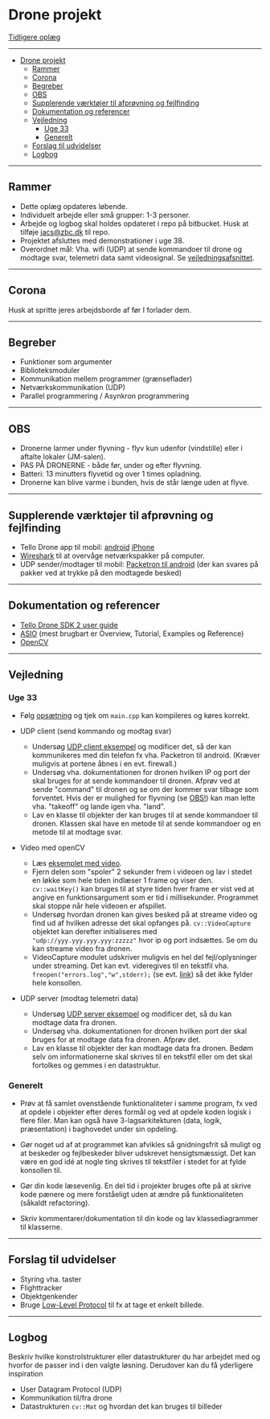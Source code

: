 # Drone projekt

[Tidligere oplæg](https://bitbucket.org/zbc_slagelse_htx/workspace/projects/B18)

---

- [Drone projekt](#drone-projekt)
    - [Rammer](#rammer)
    - [Corona](#corona)
    - [Begreber](#begreber)
    - [OBS](#obs)
    - [Supplerende værktøjer til afprøvning og fejlfinding](#supplerende-værktøjer-til-afprøvning-og-fejlfinding)
    - [Dokumentation og referencer](#dokumentation-og-referencer)
    - [Vejledning](#vejledning)
        - [Uge 33](#uge-33)
        - [Generelt](#generelt)
    - [Forslag til udvidelser](#forslag-til-udvidelser)
    - [Logbog](#logbog)

---

## Rammer

- Dette oplæg opdateres løbende.
- Individuelt arbejde eller små grupper: 1-3 personer.
- Arbejde og logbog skal holdes opdateret i repo på bitbucket. Husk at tilføje jacs@zbc.dk til repo.
- Projektet afsluttes med demonstrationer i uge 38.
- Overordnet mål: Vha. wifi (UDP) at sende kommandoer til drone og modtage svar, telemetri data samt videosignal. Se [vejledningsafsnittet](#vejledning).

---

## Corona

Husk at spritte jeres arbejdsborde af før I forlader dem.

---

## Begreber

- Funktioner som argumenter
- Biblioteksmoduler
- Kommunikation mellem programmer (grænseflader)
- Netværkskommunikation (UDP)
- Parallel programmering / Asynkron programmering

---

## OBS

- Dronerne larmer under flyvning - flyv kun udenfor (vindstille) eller i aftalte lokaler (JM-salen).
- PAS PÅ DRONERNE - både før, under og efter flyvning.
- Batteri: 13 minutters flyvetid og over 1 times opladning.
- Dronerne kan blive varme i bunden, hvis de står længe uden at flyve.

---

## Supplerende værktøjer til afprøvning og fejlfinding

- Tello Drone app til mobil: [android](https://play.google.com/store/apps/details?id=com.ryzerobotics.tello&hl=en) [iPhone](https://apps.apple.com/us/app/tello/id1330559633)
- [Wireshark](https://www.wireshark.org/download.html) til at overvåge netværkspakker på computer.
- UDP sender/modtager til mobil: [Packetron til android](https://play.google.com/store/apps/details?id=com.tetron.packetron&hl=en) (der kan svares på pakker ved at trykke på den modtagede besked)

---

## Dokumentation og referencer

- [Tello Drone SDK 2 user guide](https://www.ryzerobotics.com/tello-edu/downloads)
- [ASIO](https://think-async.com/Asio/asio-1.16.1/doc/) (mest brugbart er Overview, Tutorial, Examples og Reference)
- [OpenCV](https://docs.opencv.org/4.3.0/)

---

## Vejledning

### Uge 33

- Følg [opsætning](https://bitbucket.org/zbc_slagelse_htx/12-tello-drone/wiki/Home) og tjek om `main.cpp` kan kompileres og køres korrekt.

- UDP client (send kommando og modtag svar)
    - Undersøg [UDP client eksempel](eksempler/UDP_client.cpp) og modificer det, så der kan kommunikeres med din telefon fx vha. Packetron til android. (Kræver muligvis at portene åbnes i en evt. firewall.)
    - Undersøg vha. dokumentationen for dronen hvilken IP og port der skal bruges for at sende kommandoer til dronen. Afprøv ved at sende "command" til dronen og se om der kommer svar tilbage som forventet. Hvis der er mulighed for flyvning (se [OBS!](#obs)) kan man lette vha. "takeoff" og lande igen vha. "land".
    - Lav en klasse til objekter der kan bruges til at sende kommandoer til dronen. Klassen skal have en metode til at sende kommandoer og en metode til at modtage svar.

- Video med openCV
    - Læs [eksemplet med video](eksempler/local_video.cpp).
    - Fjern delen som "spoler" 2 sekunder frem i videoen og lav i stedet en løkke som hele tiden indlæser 1 frame og viser den. `cv::waitKey()` kan bruges til at styre tiden hver frame er vist ved at angive en funktionsargument som er tid i millisekunder. Programmet skal stoppe når hele videoen er afspillet.
    - Undersøg hvordan dronen kan gives besked på at streame video og find ud af hvilken adresse det skal opfanges på. `cv::VideoCapture` objektet kan derefter initialiseres med `"udp://yyy.yyy.yyy.yyy:zzzzz"` hvor ip og port indsættes. Se om du kan streame video fra dronen.
    - VideoCapture modulet udskriver muligvis en hel del fejl/oplysninger under streaming. Det kan evt. videregives til en tekstfil vha. `freopen("errors.log","w",stderr);` (se evt. [link](http://www.cplusplus.com/reference/cstdio/freopen/)) så det ikke fylder hele konsollen.

- UDP server (modtag telemetri data)
    - Undersøg [UDP server eksempel](eksempler/UDP_server.cpp) og modificer det, så du kan modtage data fra dronen.
    - Undersøg vha. dokumentationen for dronen hvilken port der skal bruges for at modtage data fra dronen. Afprøv det.
    - Lav en klasse til objekter der kan modtage data fra dronen. Bedøm selv om informationerne skal skrives til en tekstfil eller om det skal fortolkes og gemmes i en datastruktur.

### Generelt

- Prøv at få samlet ovenstående funktionaliteter i samme program, fx ved at opdele i objekter efter deres formål og ved at opdele koden logisk i flere filer. Man kan også have 3-lagsarkitekturen (data, logik, præsentation) i baghovedet under sin opdeling.

- Gør noget ud af at programmet kan afvikles så gnidningsfrit så muligt og at beskeder og fejlbeskeder bliver udskrevet hensigtsmæssigt. Det kan være en god idé at nogle ting skrives til tekstfiler i stedet for at fylde konsollen til.

- Gør din kode læsevenlig. En del tid i projekter bruges ofte på at skrive kode pænere og mere forståeligt uden at ændre på funktionaliteten (såkaldt refactoring).

- Skriv kommentarer/dokumentation til din kode og lav klassediagrammer til klasserne.

---

## Forslag til udvidelser

- Styring vha. taster
- Flighttracker
- Objektgenkender
- Bruge [Low-Level Protocol](https://tellopilots.com/wiki/protocol/) til fx at tage et enkelt billede.

---

## Logbog

Beskriv hvilke konstrolstrukturer eller datastrukturer du har arbejdet med og hvorfor de passer ind i den valgte løsning. Derudover kan du få yderligere inspiration

- User Datagram Protocol (UDP)
- Kommunikation til/fra drone
- Datastrukturen `cv::Mat` og hvordan det kan bruges til billeder
